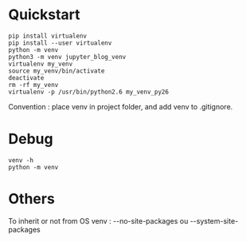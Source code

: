 
# Quickstart
```
pip install virtualenv
pip install --user virtualenv
python -m venv
python3 -m venv jupyter_blog_venv
virtualenv my_venv
source my_venv/bin/activate
deactivate
rm -rf my_venv
virtualenv -p /usr/bin/python2.6 my_venv_py26
```

Convention : place venv in project folder, and add venv to .gitignore.

# Debug
```
venv -h
python -m venv
```

# Others
To inherit or not from OS venv : --no-site-packages ou --system-site-packages

